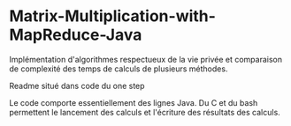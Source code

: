 # Matrix-Multiplication-with-MapReduce-Java
Implémentation d'algorithmes respectueux de la vie privée et comparaison de complexité des temps de calculs de plusieurs méthodes.

Readme situé dans code du one step

Le code comporte essentiellement des lignes Java. Du C et du bash permettent le lancement des calculs et l'écriture des résultats des calculs.
